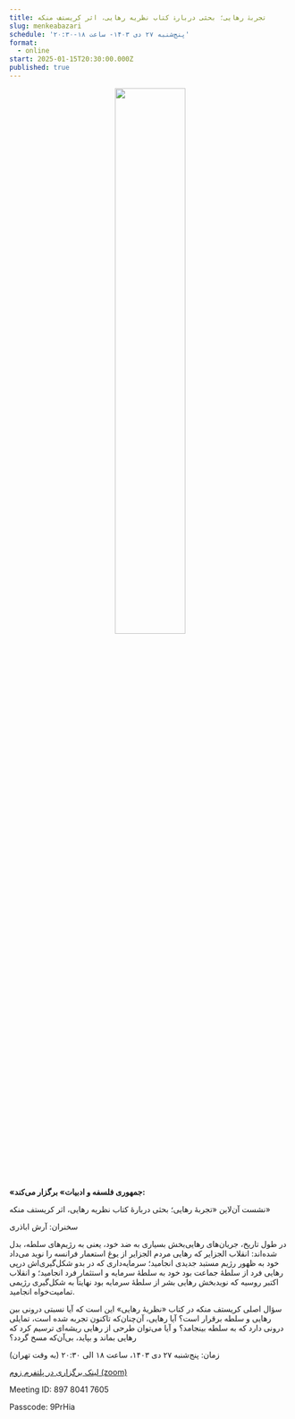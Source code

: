 ```yaml
---
title: تجربۀ رهایی؛ بحثی دربارۀ کتاب نظریه رهایی، اثر کریستف منکه
slug: menkeabazari
schedule: 'پنج‌شنبه ۲۷ دی ۱۴۰۳- ساعت ۱۸-۲۰:۳۰'
format:
  - online
start: 2025-01-15T20:30:00.000Z
published: true
---
```






<center>
<img 
       src="https://assets.tina.io/b6b0cb5c-4b1b-43f4-9bea-8d6867c09320/رویدادها/photo_2025-01-12_19-14-34.jpg" 
       alt =" "
       style="width: 50%; height:50%;" />
</center>


**«جمهوری فلسفه و ادبیات» برگزار می‌کند:**

نشست آن‌لاین «تجربۀ رهایی؛ بحثی دربارۀ کتاب نظریه رهایی، اثر کریستف منکه»

سخنران: آرش اباذری

در طول تاریخ، جریان‌های رهایی‌بخش بسیاری به ضد خود، یعنی به رژیم‌های سلطه، بدل شده‌اند: انقلاب الجزایر که رهایی مردم الجزایر از یوغ استعمار فرانسه را نوید می‌داد خود به ظهور رژیم مستبد جدیدی انجامید؛ سرمایه‌داری که در بدو شکل‌گیری‌اش درپی رهایی فرد از سلطۀ جماعت بود خود به سلطۀ سرمایه و استثمار فرد انجامید؛ و انقلاب اکتبر روسیه که نویدبخش رهایی بشر از سلطۀ سرمایه بود نهایتاً به شکل‌گیری رژیمی تمامیت‌خواه انجامید. 

سؤال اصلی کریستف منکه در کتاب «نظریهٔ رهایی» این است که آیا نسبتی درونی بین رهایی و سلطه برقرار است؟ آیا رهایی، آن‌چنان‌که تاکنون تجربه شده است، تمایلی درونی دارد که به سلطه بینجامد؟ و آیا می‌توان طرحی از رهایی ریشه‌ای ترسیم کرد که رهایی بماند و بپاید، بی‌آن‌که مسخ گردد؟


زمان: پنج‌شنبه ۲۷ دی ۱۴۰۳، ساعت ۱۸ الی ۲۰:۳۰ (به وقت تهران)

[لینک برگزاری در پلتفرم زوم (zoom)](https://us05web.zoom.us/j/89780417605?pwd=9EuzusP5xVRGeOP7RGWjIUtuUzh5bO.1)


Meeting ID: 897 8041 7605

Passcode: 9PrHia

